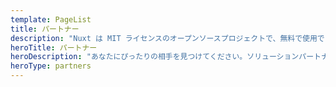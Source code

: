 ```yaml
---
template: PageList
title: パートナー
description: "Nuxt は MIT ライセンスのオープンソースプロジェクトで、無料で使用できます。しかし、適切な資金的裏付けがなければ、メンテナンスの努力は持続しません。"
heroTitle: パートナー
heroDescription: "あなたにぴったりの相手を見つけてください。ソリューションパートナーやソリューションプロバイダーのサポートを受けることができます。"
heroType: partners
---
```

